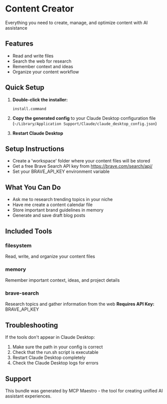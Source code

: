 # Content Creator

Everything you need to create, manage, and optimize content with AI assistance

## Features

- Read and write files
- Search the web for research
- Remember context and ideas
- Organize your content workflow

## Quick Setup

1. **Double-click the installer:**
   ```
   install.command
   ```
   
2. **Copy the generated config** to your Claude Desktop configuration file (`~/Library/Application Support/Claude/claude_desktop_config.json`)

3. **Restart Claude Desktop**

## Setup Instructions

- Create a 'workspace' folder where your content files will be stored
- Get a free Brave Search API key from https://brave.com/search/api/
- Set your BRAVE_API_KEY environment variable

## What You Can Do

- Ask me to research trending topics in your niche
- Have me create a content calendar file
- Store important brand guidelines in memory
- Generate and save draft blog posts

## Included Tools

### filesystem
Read, write, and organize your content files


### memory
Remember important context, ideas, and project details


### brave-search
Research topics and gather information from the web
**Requires API Key:** BRAVE_API_KEY

## Troubleshooting

If the tools don't appear in Claude Desktop:
1. Make sure the path in your config is correct
2. Check that the run.sh script is executable
3. Restart Claude Desktop completely
4. Check the Claude Desktop logs for errors

## Support

This bundle was generated by MCP Maestro - the tool for creating unified AI assistant experiences.

